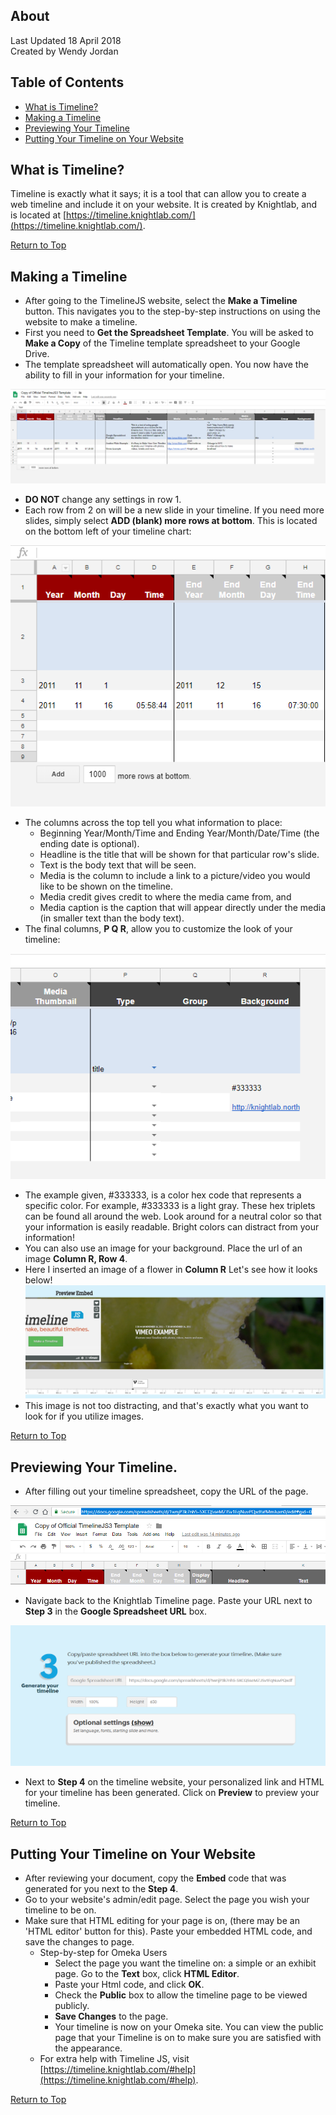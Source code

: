 ## About
Last Updated  18 April 2018   
Created by Wendy Jordan

## Table of Contents
* [What is Timeline?](#what-is-timeline?)
* [Making a Timeline](#making-a-timeline)
* [Previewing Your Timeline](#previewing-your-timeline)
* [Putting Your Timeline on Your Website](#putting-your-timeline-on-your-website)


## What is Timeline?
Timeline is exactly what it says; it is a tool that can allow you to create a web timeline and include it on your website. It is created by Knightlab, and is located at [https://timeline.knightlab.com/](https://timeline.knightlab.com/).

[Return to Top](#about)


## Making a Timeline
* After going to the TimelineJS website, select the **Make a Timeline** button. This navigates you to the step-by-step instructions on using the website to make a timeline.
* First you need to **Get the Spreadsheet Template**. You will be asked to **Make a Copy** of the Timeline template spreadsheet to your Google Drive.
* The template spreadsheet will automatically open. You now have the ability to fill in your information for your timeline. 

![Image of Timeline Spreadsheet](images/JS_timeline_001.PNG)

* **DO NOT** change any settings in row 1. 
* Each row from 2 on will be a new slide in your timeline. If you need more slides, simply select **ADD (blank) more rows at bottom**.
  This is located on the bottom left of your timeline chart:
  
![image of add rows button](images/JS_timeline_002.PNG)

* The columns across the top tell you what information to place: 
  - Beginning Year/Month/Time and Ending Year/Month/Date/Time (the ending date is optional). 
  - Headline is the title that will be shown for that particular row's slide.
  - Text is the body text that will be seen. 
  - Media is the column to include a link to a picture/video you would like to be shown on the timeline. 
  - Media credit gives credit to where the media came from, and 
  - Media caption is the caption that will appear directly under the media (in smaller text than the body text).
* The final columns, **P Q R**, allow you to customize the look of your timeline:

![the PQR columns](images/JS_timeline_005.PNG)

  - The example given, #333333, is a color hex code that represents a specific color. For example, #333333 is a light gray. These hex triplets can be found all around the web. Look around for a neutral color so that your information is easily readable. Bright colors can distract from your information! 
  - You can also use an image for your background. Place the url of an image **Column R, Row 4**. 
  - Here I inserted an image of a flower in **Column R** Let's see how it looks below! 
![flower image result](images/JS_timeline_007.PNG)
  - This image is not too distracting, and that's exactly what you want to look for if you utilize images. 
  




[Return to Top](#about)
  
## Previewing Your Timeline.
* After filling out your timeline spreadsheet, copy the URL of the page. 

![where to copy URL](images/JS_timeline_003.PNG)

* Navigate back to the Knightlab Timeline page. Paste your URL next to **Step 3** in the **Google Spreadsheet URL** box.

![where to paste URL](images/JS_timeline_004.PNG)

* Next to **Step 4** on the timeline website, your personalized link and HTML for your timeline has been generated. Click on **Preview** to preview your timeline.

[Return to Top](#about)


## Putting Your Timeline on Your Website
* After reviewing your document, copy the **Embed** code that was generated for you next to the **Step 4**.
* Go to your website's admin/edit page. Select the page you wish your timeline to be on.
* Make sure that HTML editing for your page is on, (there may be an 'HTML editor' button for this). Paste your embedded HTML code, and save the changes to page.
  * Step-by-step for Omeka Users
    * Select the page you want the timeline on: a simple or an exhibit page. Go to the **Text** box, click **HTML Editor**.
    * Paste your Html code, and click **OK**.
    * Check the **Public** box to allow the timeline page to be viewed publicly.
    * **Save Changes** to the page.
    * Your timeline is now on your Omeka site. You can view the public page that your Timeline is on to make sure you are satisfied with the appearance.
  * For extra help with Timeline JS, visit [https://timeline.knightlab.com/#help](https://timeline.knightlab.com/#help).   

[Return to Top](#about)
